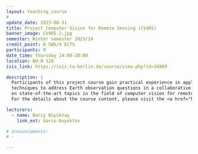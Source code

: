 ```yaml
---
layout: teaching_course
#
update_date: 2023-08-31
title: Project Computer Vision for Remote Sensing (CV4RS)
banner_image: CV4RS-2.jpg
semester: Winter semester 2023/24
credit_point: 6 SWS/9 ECTS
participants: 9
date_time: Thursday 14:00-20:00
location: BH-N 128
isis_link: https://isis.tu-berlin.de/course/view.php?id=34889

description: |
  Participants of this project course gain practical experience in applying computer vision
  techniques to address Earth observation questions in a collaborative team and acquire knowledge
  on state-of-the-art topics in the field of computer vision for remote sensing.
  For the details about the course content, please visit the <a href="https://moseskonto.tu-berlin.de/moses/modultransfersystem/bolognamodule/ansehen.html?number=41012" target="_blank">Moses</a> page. <br />

lecturers:
  - name: Barış Büyüktaş
    link_ext: baris-buyuktas

# announcements:
# -

---
```

